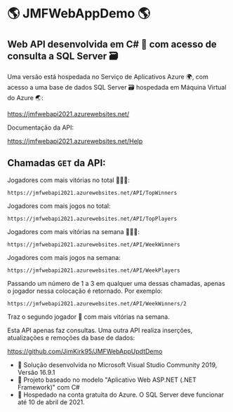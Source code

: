 # 🌎 JMFWebAppDemo 🌎
## Web API desenvolvida em C# 📝 com acesso de consulta a SQL Server 🗃️
Uma versão está hospedada no Serviço de Aplicativos Azure 🌍, com acesso a uma base de dados SQL Server 🗃️ hospedada em Máquina Virtual do Azure 🌏:

https://jmfwebapi2021.azurewebsites.net/

Documentação da API:

https://jmfwebapi2021.azurewebsites.net/Help

## Chamadas `GET` da API:
Jogadores com mais vitórias no total 🥇🥈🥉:
```
https://jmfwebapi2021.azurewebsites.net/API/TopWinners
```
Jogadores com mais jogos no total: 
```
https://jmfwebapi2021.azurewebsites.net/API/TopPlayers
```
Jogadores com mais vitórias na semana 🥇🥈🥉:
```
https://jmfwebapi2021.azurewebsites.net/API/WeekWinners
```
Jogadores com mais jogos na semana:
```
https://jmfwebapi2021.azurewebsites.net/API/WeekPlayers
```
Passando um número de 1 a 3 em qualquer uma dessas chamadas, apenas o jogador nessa colocação é retornado.
Por exemplo:
```
https://jmfwebapi2021.azurewebsites.net/API/WeekWinners/2
```
Traz o segundo jogador 🥈 com mais vitórias na semana.


Esta API apenas faz consultas. Uma outra API realiza inserções, atualizações e remoções da base de dados:

https://github.com/JimKirk95/JMFWebAppUpdtDemo

- 👀 Solução desenvolvida no Microsoft Visual Studio Community 2019, Versão 16.9.1
- 👀 Projeto baseado no modelo "Aplicativo Web ASP.NET (.NET Framework)" com C#
- 👀 Hospedado na conta gratuita do Azure. O SQL Server deve funcionar até 10 de abril de 2021.
